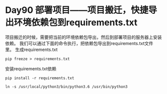 # Day90  部署项目——项目搬迁，快捷导出环境依赖包到requirements.txt

项目搬迁的时候，需要把当前的环境依赖包导出，然后到部署项目的服务器上安装依赖。 我们可以通过下面的命令执行，把依赖包导出到requirements.txt文件里。 生成requirements.txt

```
pip freeze > requirements.txt
```

安装requirements.txt依赖

```
pip install -r requirements.txt
```





```
ln -s /usr/local/python3/bin/python3.6 /usr/bin/python3
```